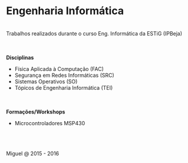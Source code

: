 # Engenharia Informática
<br>Trabalhos realizados durante o curso Eng. Informática da ESTiG (IPBeja)

<br><br>
**Disciplinas**
* Física Aplicada à Computação (FAC)
* Segurança em Redes Informáticas (SRC)
* Sistemas Operativos (SO)
* Tópicos de Engenharia Informática (TEI)

<br><br>
**Formações/Workshops**
* Microcontroladores MSP430



<br><br><br>
Miguel @ 2015 - 2016
